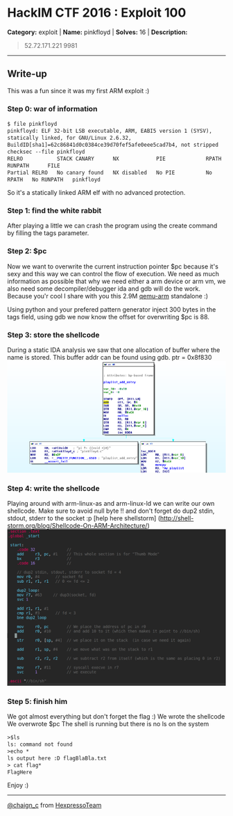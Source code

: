 # HackIM CTF 2016 : Exploit 100

**Category:** exploit |
**Name:** pinkfloyd |
**Solves:** 16 |
**Description:**

> 52.72.171.221 9981

___

## Write-up
 
This was a fun since it was my first ARM exploit :)

### Step 0: war of information

    $ file pinkfloyd
    pinkfloyd: ELF 32-bit LSB executable, ARM, EABI5 version 1 (SYSV), statically linked, for GNU/Linux 2.6.32,  BuildID[sha1]=62c86841d0c0384ce39d70fef5afe0eee5cad7b4, not stripped
    checksec --file pinkfloyd
    RELRO           STACK CANARY      NX            PIE             RPATH      RUNPATH      FILE
    Partial RELRO   No canary found   NX disabled   No PIE          No RPATH   No RUNPATH   pinkfloyd


So it's a statically linked ARM elf with no advanced protection.

### Step 1: find the white rabbit

After playing a little we can crash the program using the create command by filling the tags parameter.

### Step 2: $pc
Now we want to overwrite the current instruction pointer $pc because it's sexy and this way we can control the flow of execution.
We need as much information as possible that why we need either a arm device or arm vm, we also need some decompiler/debugger ida and gdb will do the work.
Because you'r cool I share with you this 2.9M [qemu-arm](google) standalone :)

Using python and your prefered pattern generator inject 300 bytes in the tags field, using gdb we now know the offset for overwriting $pc is 88.

### Step 3: store the shellcode
During a static IDA analysis we saw that one allocation of buffer where the name is stored. This buffer addr can be found using gdb.
ptr = 0x8f830
![IDA](/IDA_malloc_Capture.PNG)

### Step 4: write the shellcode
Playing around with arm-linux-as and arm-linux-ld we can write our own shellcode. Make sure to avoid null byte !! and don't forget do dup2 stdin, stdout, stderr to the socket :p
[help here shellstorm] (http://shell-storm.org/blog/Shellcode-On-ARM-Architecture/)
![IDA](/Shellcode_Capture.PNG)

### Step 5: finish him
We got almost everything but don't forget the flag :)
We wrote the shellcode
We overwrote $pc
The shell is running but there is no ls on the system

    >$ls
    ls: command not found
    >echo *
    ls output here :D flagBlaBla.txt
    > cat flag*
    FlagHere

Enjoy :)

----
[@chaign\_c](https://twitter.com/chaign_c) from [HexpressoTeam](http://hexpresso.github.io/)
